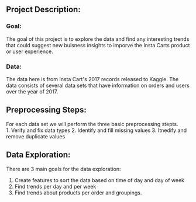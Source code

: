 ## Project Description:

### Goal:
The goal of this project is to explore the data and find any interesting trends that could suggest new buisness insights to imporve the Insta Carts product or user experience.  

### Data:
The data here is from Insta Cart's 2017 records released to Kaggle.  The data consists of several data sets that have information on orders and users over the year of 2017.

## Preprocessing Steps:
For each data set we will perform the three basic preprocessing stepts.  
	1. Verify and fix data types
	2. Identify and fill missing values
	3. Itnedify and remove duplicate values
 
## Data Exploration:
There are 3 main goals for the data exploration:
 1. Create features to sort the data based on time of day and day of week
 2. Find trends per day and per week
 3. Find trends about products per order and groupings.
 
